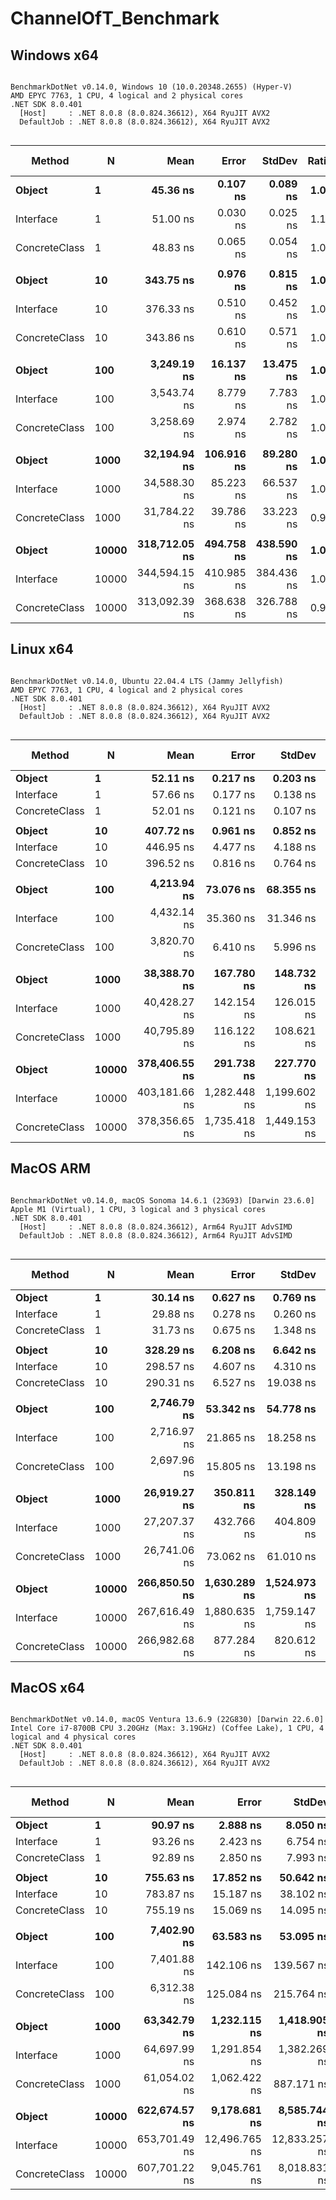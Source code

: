 # ChannelOfT_Benchmark


## Windows x64

```

BenchmarkDotNet v0.14.0, Windows 10 (10.0.20348.2655) (Hyper-V)
AMD EPYC 7763, 1 CPU, 4 logical and 2 physical cores
.NET SDK 8.0.401
  [Host]     : .NET 8.0.8 (8.0.824.36612), X64 RyuJIT AVX2
  DefaultJob : .NET 8.0.8 (8.0.824.36612), X64 RyuJIT AVX2


```
| Method        | N     | Mean          | Error      | StdDev     | Ratio | Allocated | Alloc Ratio |
|-------------- |------ |--------------:|-----------:|-----------:|------:|----------:|------------:|
| **Object**        | **1**     |      **45.36 ns** |   **0.107 ns** |   **0.089 ns** |  **1.00** |         **-** |          **NA** |
| Interface     | 1     |      51.00 ns |   0.030 ns |   0.025 ns |  1.12 |         - |          NA |
| ConcreteClass | 1     |      48.83 ns |   0.065 ns |   0.054 ns |  1.08 |         - |          NA |
|               |       |               |            |            |       |           |             |
| **Object**        | **10**    |     **343.75 ns** |   **0.976 ns** |   **0.815 ns** |  **1.00** |         **-** |          **NA** |
| Interface     | 10    |     376.33 ns |   0.510 ns |   0.452 ns |  1.09 |         - |          NA |
| ConcreteClass | 10    |     343.86 ns |   0.610 ns |   0.571 ns |  1.00 |         - |          NA |
|               |       |               |            |            |       |           |             |
| **Object**        | **100**   |   **3,249.19 ns** |  **16.137 ns** |  **13.475 ns** |  **1.00** |         **-** |          **NA** |
| Interface     | 100   |   3,543.74 ns |   8.779 ns |   7.783 ns |  1.09 |         - |          NA |
| ConcreteClass | 100   |   3,258.69 ns |   2.974 ns |   2.782 ns |  1.00 |         - |          NA |
|               |       |               |            |            |       |           |             |
| **Object**        | **1000**  |  **32,194.94 ns** | **106.916 ns** |  **89.280 ns** |  **1.00** |         **-** |          **NA** |
| Interface     | 1000  |  34,588.30 ns |  85.223 ns |  66.537 ns |  1.07 |         - |          NA |
| ConcreteClass | 1000  |  31,784.22 ns |  39.786 ns |  33.223 ns |  0.99 |         - |          NA |
|               |       |               |            |            |       |           |             |
| **Object**        | **10000** | **318,712.05 ns** | **494.758 ns** | **438.590 ns** |  **1.00** |         **-** |          **NA** |
| Interface     | 10000 | 344,594.15 ns | 410.985 ns | 384.436 ns |  1.08 |         - |          NA |
| ConcreteClass | 10000 | 313,092.39 ns | 368.638 ns | 326.788 ns |  0.98 |         - |          NA |

## Linux x64

```

BenchmarkDotNet v0.14.0, Ubuntu 22.04.4 LTS (Jammy Jellyfish)
AMD EPYC 7763, 1 CPU, 4 logical and 2 physical cores
.NET SDK 8.0.401
  [Host]     : .NET 8.0.8 (8.0.824.36612), X64 RyuJIT AVX2
  DefaultJob : .NET 8.0.8 (8.0.824.36612), X64 RyuJIT AVX2


```
| Method        | N     | Mean          | Error        | StdDev       | Ratio | RatioSD | Allocated | Alloc Ratio |
|-------------- |------ |--------------:|-------------:|-------------:|------:|--------:|----------:|------------:|
| **Object**        | **1**     |      **52.11 ns** |     **0.217 ns** |     **0.203 ns** |  **1.00** |    **0.01** |         **-** |          **NA** |
| Interface     | 1     |      57.66 ns |     0.177 ns |     0.138 ns |  1.11 |    0.00 |         - |          NA |
| ConcreteClass | 1     |      52.01 ns |     0.121 ns |     0.107 ns |  1.00 |    0.00 |         - |          NA |
|               |       |               |              |              |       |         |           |             |
| **Object**        | **10**    |     **407.72 ns** |     **0.961 ns** |     **0.852 ns** |  **1.00** |    **0.00** |         **-** |          **NA** |
| Interface     | 10    |     446.95 ns |     4.477 ns |     4.188 ns |  1.10 |    0.01 |         - |          NA |
| ConcreteClass | 10    |     396.52 ns |     0.816 ns |     0.764 ns |  0.97 |    0.00 |         - |          NA |
|               |       |               |              |              |       |         |           |             |
| **Object**        | **100**   |   **4,213.94 ns** |    **73.076 ns** |    **68.355 ns** |  **1.00** |    **0.02** |         **-** |          **NA** |
| Interface     | 100   |   4,432.14 ns |    35.360 ns |    31.346 ns |  1.05 |    0.02 |         - |          NA |
| ConcreteClass | 100   |   3,820.70 ns |     6.410 ns |     5.996 ns |  0.91 |    0.01 |         - |          NA |
|               |       |               |              |              |       |         |           |             |
| **Object**        | **1000**  |  **38,388.70 ns** |   **167.780 ns** |   **148.732 ns** |  **1.00** |    **0.01** |         **-** |          **NA** |
| Interface     | 1000  |  40,428.27 ns |   142.154 ns |   126.015 ns |  1.05 |    0.01 |         - |          NA |
| ConcreteClass | 1000  |  40,795.89 ns |   116.122 ns |   108.621 ns |  1.06 |    0.00 |         - |          NA |
|               |       |               |              |              |       |         |           |             |
| **Object**        | **10000** | **378,406.55 ns** |   **291.738 ns** |   **227.770 ns** |  **1.00** |    **0.00** |         **-** |          **NA** |
| Interface     | 10000 | 403,181.66 ns | 1,282.448 ns | 1,199.602 ns |  1.07 |    0.00 |         - |          NA |
| ConcreteClass | 10000 | 378,356.65 ns | 1,735.418 ns | 1,449.153 ns |  1.00 |    0.00 |         - |          NA |

## MacOS ARM

```

BenchmarkDotNet v0.14.0, macOS Sonoma 14.6.1 (23G93) [Darwin 23.6.0]
Apple M1 (Virtual), 1 CPU, 3 logical and 3 physical cores
.NET SDK 8.0.401
  [Host]     : .NET 8.0.8 (8.0.824.36612), Arm64 RyuJIT AdvSIMD
  DefaultJob : .NET 8.0.8 (8.0.824.36612), Arm64 RyuJIT AdvSIMD


```
| Method        | N     | Mean          | Error        | StdDev       | Median        | Ratio | RatioSD | Allocated | Alloc Ratio |
|-------------- |------ |--------------:|-------------:|-------------:|--------------:|------:|--------:|----------:|------------:|
| **Object**        | **1**     |      **30.14 ns** |     **0.627 ns** |     **0.769 ns** |      **30.34 ns** |  **1.00** |    **0.04** |         **-** |          **NA** |
| Interface     | 1     |      29.88 ns |     0.278 ns |     0.260 ns |      29.80 ns |  0.99 |    0.03 |         - |          NA |
| ConcreteClass | 1     |      31.73 ns |     0.675 ns |     1.348 ns |      32.17 ns |  1.05 |    0.05 |         - |          NA |
|               |       |               |              |              |               |       |         |           |             |
| **Object**        | **10**    |     **328.29 ns** |     **6.208 ns** |     **6.642 ns** |     **328.30 ns** |  **1.00** |    **0.03** |         **-** |          **NA** |
| Interface     | 10    |     298.57 ns |     4.607 ns |     4.310 ns |     298.21 ns |  0.91 |    0.02 |         - |          NA |
| ConcreteClass | 10    |     290.31 ns |     6.527 ns |    19.038 ns |     283.91 ns |  0.88 |    0.06 |         - |          NA |
|               |       |               |              |              |               |       |         |           |             |
| **Object**        | **100**   |   **2,746.79 ns** |    **53.342 ns** |    **54.778 ns** |   **2,718.88 ns** |  **1.00** |    **0.03** |         **-** |          **NA** |
| Interface     | 100   |   2,716.97 ns |    21.865 ns |    18.258 ns |   2,716.95 ns |  0.99 |    0.02 |         - |          NA |
| ConcreteClass | 100   |   2,697.96 ns |    15.805 ns |    13.198 ns |   2,697.43 ns |  0.98 |    0.02 |         - |          NA |
|               |       |               |              |              |               |       |         |           |             |
| **Object**        | **1000**  |  **26,919.27 ns** |   **350.811 ns** |   **328.149 ns** |  **26,832.61 ns** |  **1.00** |    **0.02** |         **-** |          **NA** |
| Interface     | 1000  |  27,207.37 ns |   432.766 ns |   404.809 ns |  27,033.65 ns |  1.01 |    0.02 |         - |          NA |
| ConcreteClass | 1000  |  26,741.06 ns |    73.062 ns |    61.010 ns |  26,739.38 ns |  0.99 |    0.01 |         - |          NA |
|               |       |               |              |              |               |       |         |           |             |
| **Object**        | **10000** | **266,850.50 ns** | **1,630.289 ns** | **1,524.973 ns** | **266,779.62 ns** |  **1.00** |    **0.01** |         **-** |          **NA** |
| Interface     | 10000 | 267,616.49 ns | 1,880.635 ns | 1,759.147 ns | 267,143.11 ns |  1.00 |    0.01 |         - |          NA |
| ConcreteClass | 10000 | 266,982.68 ns |   877.284 ns |   820.612 ns | 266,818.89 ns |  1.00 |    0.01 |         - |          NA |

## MacOS x64

```

BenchmarkDotNet v0.14.0, macOS Ventura 13.6.9 (22G830) [Darwin 22.6.0]
Intel Core i7-8700B CPU 3.20GHz (Max: 3.19GHz) (Coffee Lake), 1 CPU, 4 logical and 4 physical cores
.NET SDK 8.0.401
  [Host]     : .NET 8.0.8 (8.0.824.36612), X64 RyuJIT AVX2
  DefaultJob : .NET 8.0.8 (8.0.824.36612), X64 RyuJIT AVX2


```
| Method        | N     | Mean          | Error         | StdDev        | Ratio | RatioSD | Allocated | Alloc Ratio |
|-------------- |------ |--------------:|--------------:|--------------:|------:|--------:|----------:|------------:|
| **Object**        | **1**     |      **90.97 ns** |      **2.888 ns** |      **8.050 ns** |  **1.01** |    **0.12** |         **-** |          **NA** |
| Interface     | 1     |      93.26 ns |      2.423 ns |      6.754 ns |  1.03 |    0.12 |         - |          NA |
| ConcreteClass | 1     |      92.89 ns |      2.850 ns |      7.993 ns |  1.03 |    0.12 |         - |          NA |
|               |       |               |               |               |       |         |           |             |
| **Object**        | **10**    |     **755.63 ns** |     **17.852 ns** |     **50.642 ns** |  **1.00** |    **0.09** |         **-** |          **NA** |
| Interface     | 10    |     783.87 ns |     15.187 ns |     38.102 ns |  1.04 |    0.09 |         - |          NA |
| ConcreteClass | 10    |     755.19 ns |     15.069 ns |     14.095 ns |  1.00 |    0.07 |         - |          NA |
|               |       |               |               |               |       |         |           |             |
| **Object**        | **100**   |   **7,402.90 ns** |     **63.583 ns** |     **53.095 ns** |  **1.00** |    **0.01** |         **-** |          **NA** |
| Interface     | 100   |   7,401.88 ns |    142.106 ns |    139.567 ns |  1.00 |    0.02 |         - |          NA |
| ConcreteClass | 100   |   6,312.38 ns |    125.084 ns |    215.764 ns |  0.85 |    0.03 |         - |          NA |
|               |       |               |               |               |       |         |           |             |
| **Object**        | **1000**  |  **63,342.79 ns** |  **1,232.115 ns** |  **1,418.905 ns** |  **1.00** |    **0.03** |         **-** |          **NA** |
| Interface     | 1000  |  64,697.99 ns |  1,291.854 ns |  1,382.269 ns |  1.02 |    0.03 |         - |          NA |
| ConcreteClass | 1000  |  61,054.02 ns |  1,062.422 ns |    887.171 ns |  0.96 |    0.03 |         - |          NA |
|               |       |               |               |               |       |         |           |             |
| **Object**        | **10000** | **622,674.57 ns** |  **9,178.681 ns** |  **8,585.744 ns** |  **1.00** |    **0.02** |       **1 B** |        **1.00** |
| Interface     | 10000 | 653,701.49 ns | 12,496.765 ns | 12,833.257 ns |  1.05 |    0.02 |       1 B |        1.00 |
| ConcreteClass | 10000 | 607,701.22 ns |  9,045.761 ns |  8,018.831 ns |  0.98 |    0.02 |       1 B |        1.00 |


